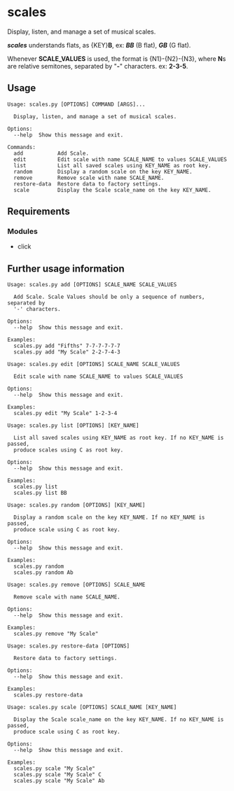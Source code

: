 # scales
 Display, listen, and manage a set of musical scales.

***scales*** understands flats, as {KEY}**B**, ex: ***BB*** (B flat), ***GB*** (G flat).

Whenever **SCALE_VALUES** is used, the format is {N1}-{N2}-{N3}, where **N**s are relative semitones, separated by 
"**-**" characters. ex: **2-3-5**.

 
## Usage
```shell
Usage: scales.py [OPTIONS] COMMAND [ARGS]...

  Display, listen, and manage a set of musical scales.

Options:
  --help  Show this message and exit.

Commands:
  add           Add Scale.
  edit          Edit scale with name SCALE_NAME to values SCALE_VALUES
  list          List all saved scales using KEY_NAME as root key.
  random        Display a random scale on the key KEY_NAME.
  remove        Remove scale with name SCALE_NAME.
  restore-data  Restore data to factory settings.
  scale         Display the Scale scale_name on the key KEY_NAME.
```
## Requirements
### Modules
* click


## Further usage information
```shell
Usage: scales.py add [OPTIONS] SCALE_NAME SCALE_VALUES

  Add Scale. Scale Values should be only a sequence of numbers, separated by
  '-' characters.

Options:
  --help  Show this message and exit.

Examples:
  scales.py add "Fifths" 7-7-7-7-7-7
  scales.py add "My Scale" 2-2-7-4-3
```
```shell
Usage: scales.py edit [OPTIONS] SCALE_NAME SCALE_VALUES

  Edit scale with name SCALE_NAME to values SCALE_VALUES

Options:
  --help  Show this message and exit.

Examples:
  scales.py edit "My Scale" 1-2-3-4
```
```shell
Usage: scales.py list [OPTIONS] [KEY_NAME]

  List all saved scales using KEY_NAME as root key. If no KEY_NAME is passed,
  produce scales using C as root key.

Options:
  --help  Show this message and exit.

Examples:
  scales.py list
  scales.py list BB
```
```shell
Usage: scales.py random [OPTIONS] [KEY_NAME]

  Display a random scale on the key KEY_NAME. If no KEY_NAME is passed,
  produce scale using C as root key.

Options:
  --help  Show this message and exit.

Examples:
  scales.py random
  scales.py random Ab
```
```shell
Usage: scales.py remove [OPTIONS] SCALE_NAME

  Remove scale with name SCALE_NAME.

Options:
  --help  Show this message and exit.
 
Examples:
  scales.py remove "My Scale"
```
```shell
Usage: scales.py restore-data [OPTIONS]

  Restore data to factory settings.

Options:
  --help  Show this message and exit.

Examples:
  scales.py restore-data
```
```shell
Usage: scales.py scale [OPTIONS] SCALE_NAME [KEY_NAME]

  Display the Scale scale_name on the key KEY_NAME. If no KEY_NAME is passed,
  produce scale using C as root key.

Options:
  --help  Show this message and exit.

Examples:
  scales.py scale "My Scale"
  scales.py scale "My Scale" C
  scales.py scale "My Scale" Ab
```


